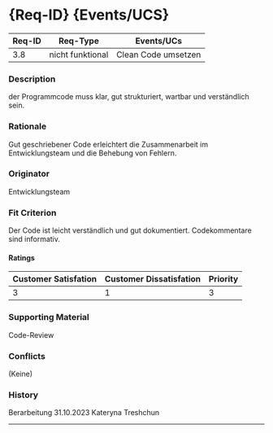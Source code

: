 # {Req-ID} {Events/UCS}

| Req-ID | Req-Type         | Events/UCs |
|--------|------------------|------------|
| 3.8    | nicht funktional | Clean Code umsetzen       |

### Description
der Programmcode muss klar, gut strukturiert, wartbar und verständlich sein.

### Rationale
Gut geschriebener Code erleichtert die Zusammenarbeit im Entwicklungsteam und die Behebung von Fehlern.

### Originator
Entwicklungsteam

### Fit Criterion
Der Code ist leicht verständlich und gut dokumentiert. 
Codekommentare sind informativ.


#### Ratings
| Customer Satisfation | Customer Dissatisfation | Priority |
|----------------------|-------------------------|----------|
| 3                    | 1                       | 3        |

### Supporting Material
Code-Review

### Conflicts
(Keine)

### History

Berarbeitung 31.10.2023 Kateryna Treshchun


---

